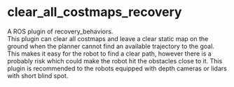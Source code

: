 # clear_all_costmaps_recovery
A ROS plugin of recovery_behaviors.  
This plugin can clear all costmaps and leave a clear static map on the ground when the planner cannot find an available trajectory to the goal. This makes it easy for the robot to find a clear path, however there is a probably risk which could make the robot hit the obstacles close to it. This plugin is recommended to the robots equipped with depth cameras or lidars with short blind spot.
